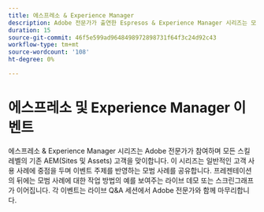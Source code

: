 ```yaml
---
title: 에스프레소 & Experience Manager
description: Adobe 전문가가 출연한 Espresos & Experience Manager 시리즈는 모든 기술 수준의 AEM(Sites 및 Assets) 고객에게 일반적인 사용 사례, 모범 사례, 라이브 데모에 대한 통찰력을 제공하고 Q&A 세션으로 끝납니다.
duration: 15
source-git-commit: 46f5e599ad9648498972898731f64f3c24d92c43
workflow-type: tm+mt
source-wordcount: '108'
ht-degree: 0%

---
```


# 에스프레소 및 Experience Manager 이벤트

에스프레소 &amp; Experience Manager 시리즈는 Adobe 전문가가 참여하며 모든 스킬 레벨의 기존 AEM(Sites 및 Assets) 고객을 맞이합니다. 이 시리즈는 일반적인 고객 사용 사례에 중점을 두며 이벤트 주제를 반영하는 모범 사례를 공유합니다. 프레젠테이션의 뒤에는 모범 사례에 대한 작업 방법의 예를 보여주는 라이브 데모 또는 스크린그래프가 이어집니다. 각 이벤트는 라이브 Q&amp;A 세션에서 Adobe 전문가와 함께 마무리합니다.

<!-- CARDS

* activity-log.md {cta  = Watch event}

-->
